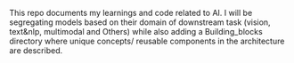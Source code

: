 This repo documents my learnings and code related to AI. I will be segregating models based on their domain of downstream task (vision, text&nlp, multimodal and Others) while also adding a Building_blocks directory where unique concepts/ reusable components in the architecture are described.



